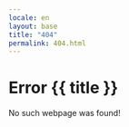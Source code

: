 ```yaml
---
locale: en
layout: base
title: "404"
permalink: 404.html
---
```


# Error {{ title }}

No such webpage was found!
